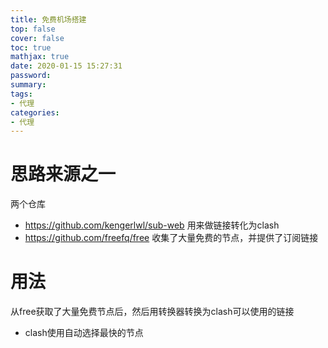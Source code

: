 ```yaml
---
title: 免费机场搭建
top: false
cover: false
toc: true
mathjax: true
date: 2020-01-15 15:27:31
password:
summary:
tags:
- 代理
categories:
- 代理
---
```


# 思路来源之一

两个仓库

- https://github.com/kengerlwl/sub-web 用来做链接转化为clash
- https://github.com/freefq/free 收集了大量免费的节点，并提供了订阅链接



# 用法

从free获取了大量免费节点后，然后用转换器转换为clash可以使用的链接

- clash使用自动选择最快的节点

  